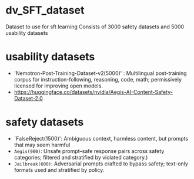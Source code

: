 # dv_SFT_dataset
Dataset to use for sft learning
Consists of 3000 safety datasets and 5000 usability datasets

# usability datasets
- 'Nemotron-Post-Training-Dataset-v2(5000)' : Multilingual post-training corpus for instruction-following, reasoning, code, math; permissively licensed for improving open models.
- https://huggingface.co/datasets/nvidia/Aegis-AI-Content-Safety-Dataset-2.0

# safety datasets
- `FalseReject(1500)': Ambiguous context, harmless content, but prompts that may seem harmful
- `Aegis(900)`: Unsafe prompt–safe response pairs across safety categories; filtered and stratified by violated category.)
- `Jailbreak(600)`: Adversarial prompts crafted to bypass safety; text-only formats used and stratified by policy.
